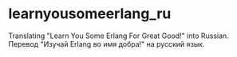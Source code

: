 learnyousomeerlang_ru
=====================

Translating "Learn You Some Erlang For Great Good!" into Russian.  
Перевод "Изучай Erlang во имя добра!" на русский язык.
